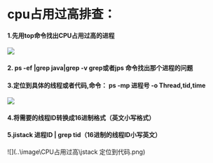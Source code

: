 #  cpu占用过高排查：

####  1.先用top命令找出CPU占用过高的进程

![](..\image\CPU占用过高\top命令查看cpu占用.png)

####  2. ps -ef |grep java|grep -v grep或者jps 命令找出那个进程的问题

#### 3.定位到具体的线程或者代码,命令： ps -mp 进程号 -o Thread,tid,time

![](..\image\CPU占用过高\定位到线程.png)

####  4.将需要的线程ID转换成16进制格式（英文小写格式）

####  5.jistack 进程ID | grep tid（16进制的线程ID小写英文）

![](..\image\CPU占用过高\jstack 定位到代码.png)

